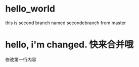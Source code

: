 # hello_world

this is second branch named secondebranch from master

hello, i'm changed. 快来合并哦
=======
修改第一行内容


